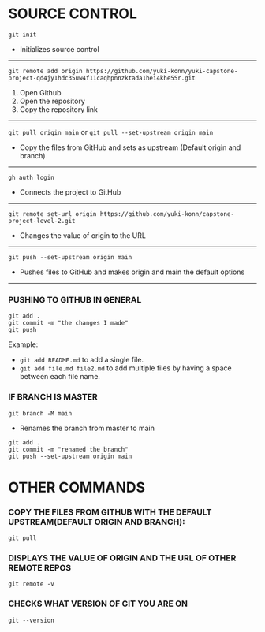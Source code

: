 # SOURCE CONTROL

`git init`

- Initializes source control

---

`git remote add origin https://github.com/yuki-konn/yuki-capstone-project-qd4jy1hdc35uw4f11caqhpnnzktada1hei4khe55r.git`

1. Open Github
2. Open the repository
3. Copy the repository link

---

`git pull origin main` or `git pull --set-upstream origin main`

- Copy the files from GitHub and sets as upstream (Default origin and branch)

---

`gh auth login`

- Connects the project to GitHub

---

`git remote set-url origin https://github.com/yuki-konn/capstone-project-level-2.git`

- Changes the value of origin to the URL

---

`git push --set-upstream origin main`

- Pushes files to GitHub and makes origin and main the default options

---

### PUSHING TO GITHUB IN GENERAL

```
git add .
git commit -m "the changes I made"
git push
```

Example:

- `git add README.md` to add a single file.
- `git add file.md file2.md` to add multiple files by having a space between each file name.

### IF BRANCH IS MASTER

`git branch -M main`

- Renames the branch from master to main

```
git add .
git commit -m "renamed the branch"
git push --set-upstream origin main
```

# OTHER COMMANDS

### COPY THE FILES FROM GITHUB WITH THE DEFAULT UPSTREAM(DEFAULT ORIGIN AND BRANCH):

`git pull`

### DISPLAYS THE VALUE OF ORIGIN AND THE URL OF OTHER REMOTE REPOS

`git remote -v`

### CHECKS WHAT VERSION OF GIT YOU ARE ON

`git --version`
